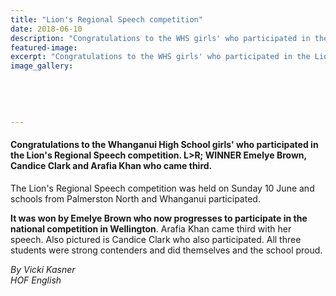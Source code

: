 ```yaml
---
title: "Lion's Regional Speech competition"
date: 2018-06-10
description: "Congratulations to the WHS girls' who participated in the Lion's Regional Speech competition..."
featured-image: 
excerpt: "Congratulations to the WHS girls' who participated in the Lion's Regional Speech competition. L>R; WINNER Emelye Brown, Candice Clark & Arafia Khan who came third."
image_gallery:
    
    
    
    
    
---
```


<h4>Congratulations to the Whanganui High School girls' who participated in the Lion's Regional Speech competition. L&gt;R; WINNER&nbsp;Emelye Brown, Candice Clark and Arafia Khan who came third.&nbsp;</h4>
<p>The Lion's Regional Speech competition was held on Sunday 10 June and schools from Palmerston North and Whanganui participated.</p>
<p><strong>It was won by Emelye Brown who now progresses to participate in the national competition in Wellington</strong>. Arafia Khan came third with her speech. Also pictured is Candice Clark who also participated. All three students were strong contenders and did themselves and the school proud.</p>
<p><em>By Vicki Kasner</em><br /><em>HOF English</em></p>

